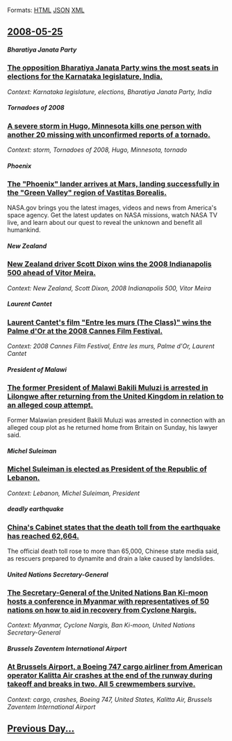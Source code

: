 
Formats: [HTML](2008/05/25/index.html)  [JSON](2008/05/25/index.json)  [XML](2008/05/25/index.xml)  

## [2008-05-25](/news/2008/05/25/index.md)

##### Bharatiya Janata Party
### [ The opposition Bharatiya Janata Party wins the most seats in elections for the Karnataka legislature, India. ](/news/2008/05/25/the-opposition-bharatiya-janata-party-wins-the-most-seats-in-elections-for-the-karnataka-legislature-india.md)
_Context: Karnataka legislature, elections, Bharatiya Janata Party, India_

##### Tornadoes of 2008
### [ A severe storm in Hugo, Minnesota kills one person with another 20 missing with unconfirmed reports of a tornado. ](/news/2008/05/25/a-severe-storm-in-hugo-minnesota-kills-one-person-with-another-20-missing-with-unconfirmed-reports-of-a-tornado.md)
_Context: storm, Tornadoes of 2008, Hugo, Minnesota, tornado_

##### Phoenix
### [ The "Phoenix" lander arrives at Mars, landing successfully in the "Green Valley" region of Vastitas Borealis. ](/news/2008/05/25/the-phoenix-lander-arrives-at-mars-landing-successfully-in-the-green-valley-region-of-vastitas-borealis.md)
NASA.gov brings you the latest images, videos and news from America&#039;s space agency. Get the latest updates on NASA missions, watch NASA TV live, and learn about our quest to reveal the unknown and benefit all humankind.

##### New Zealand
### [ New Zealand driver Scott Dixon wins the 2008 Indianapolis 500 ahead of Vitor Meira. ](/news/2008/05/25/new-zealand-driver-scott-dixon-wins-the-2008-indianapolis-500-ahead-of-vitor-meira.md)
_Context: New Zealand, Scott Dixon, 2008 Indianapolis 500, Vitor Meira_

##### Laurent Cantet
### [ Laurent Cantet's film "Entre les murs (The Class)" wins the Palme d'Or at the 2008 Cannes Film Festival. ](/news/2008/05/25/laurent-cantet-s-film-entre-les-murs-the-class-wins-the-palme-d-or-at-the-2008-cannes-film-festival.md)
_Context: 2008 Cannes Film Festival, Entre les murs, Palme d'Or, Laurent Cantet_

##### President of Malawi
### [ The former President of Malawi Bakili Muluzi is arrested in Lilongwe after returning from the United Kingdom in relation to an alleged coup attempt. ](/news/2008/05/25/the-former-president-of-malawi-bakili-muluzi-is-arrested-in-lilongwe-after-returning-from-the-united-kingdom-in-relation-to-an-alleged-coup.md)
Former Malawian president Bakili Muluzi was arrested in connection with an alleged coup plot as he returned home from Britain on Sunday, his lawyer said.

##### Michel Suleiman
### [ Michel Suleiman is elected as President of the Republic of Lebanon. ](/news/2008/05/25/michel-suleiman-is-elected-as-president-of-the-republic-of-lebanon.md)
_Context: Lebanon, Michel Suleiman, President_

##### deadly earthquake
### [ China's Cabinet states that the death toll from the earthquake has reached 62,664. ](/news/2008/05/25/china-s-cabinet-states-that-the-death-toll-from-the-earthquake-has-reached-62-664.md)
The official death toll rose to more than 65,000, Chinese state media said, as rescuers prepared to dynamite and drain a lake caused by landslides.

##### United Nations Secretary-General
### [ The Secretary-General of the United Nations Ban Ki-moon hosts a conference in Myanmar with representatives of 50 nations on how to aid in recovery from Cyclone Nargis. ](/news/2008/05/25/the-secretary-general-of-the-united-nations-ban-ki-moon-hosts-a-conference-in-myanmar-with-representatives-of-50-nations-on-how-to-aid-in-r.md)
_Context: Myanmar, Cyclone Nargis, Ban Ki-moon, United Nations Secretary-General_

##### Brussels Zaventem International Airport
### [ At Brussels Airport, a Boeing 747 cargo airliner from American operator Kalitta Air crashes at the end of the runway during takeoff and breaks in two. All 5 crewmembers survive. ](/news/2008/05/25/at-brussels-airport-a-boeing-747-cargo-airliner-from-american-operator-kalitta-air-crashes-at-the-end-of-the-runway-during-takeoff-and-bre.md)
_Context: cargo, crashes, Boeing 747, United States, Kalitta Air, Brussels Zaventem International Airport_

## [Previous Day...](/news/2008/05/24/index.md)


